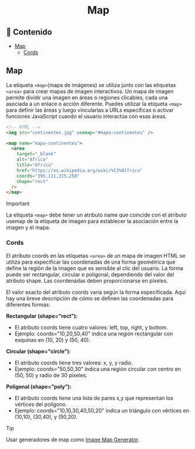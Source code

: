 <h1 align="center">Map</h1>

<h2>📑 Contenido</h2>

- [Map](#map)
  - [Cords](#cords)

## Map

La etiqueta `<map>`(mapa de imágenes) se utiliza junto con las etiquetas `<area>` para crear mapas de imagen interactivos. Un mapa de imagen permite dividir una imagen en áreas o regiones clicables, cada una asociada a un enlace o acción diferente. Puedes utilizar la etiqueta `<map>` para definir las áreas y luego vincularlas a URLs específicas o activar funciones JavaScript cuando el usuario interactúa con esas áreas.

```html
<!-- HTML -->
<img src="continentes.jpg" usemap="#mapa-continentes" />

<map name="mapa-continentes">
  <area
    target="_blank"
    alt="Africa"
    title="Africa"
    href="https://es.wikipedia.org/wiki/%C3%81frica"
    coords="395,111,215,258"
    shape="rect"
  />
</map>
```

> [!IMPORTANT]
>
> La etiqueta `<map>` debe tener un atributo name que coincide con el atributo usemap de la etiqueta de imagen para establecer la asociación entre la imagen y el mapa.

### Cords

El atributo coords en las etiquetas `<area>` de un mapa de imagen HTML se utiliza para especificar las coordenadas de una forma geométrica que define la región de la imagen que es sensible al clic del usuario. La forma puede ser rectangular, circular o poligonal, dependiendo del valor del atributo shape. Las coordenadas deben proporcionarse en píxeles.

El valor exacto del atributo coords varía según la forma especificada. Aquí hay una breve descripción de cómo se definen las coordenadas para diferentes formas:

**Rectangular (shape="rect"):**

- El atributo coords tiene cuatro valores: left, top, right, y bottom.
- Ejemplo: coords="10,20,50,40" indica una región rectangular con esquinas en (10, 20) y (50, 40).

**Circular (shape="circle"):**

- El atributo coords tiene tres valores: x, y, y radio.
- Ejemplo: coords="50,50,30" indica una región circular con centro en (50, 50) y radio de 30 píxeles.

**Poligonal (shape="poly"):**

- El atributo coords tiene una lista de pares x,y que representan los vértices del polígono.
- Ejemplo: coords="10,10,30,40,50,20" indica un triángulo con vértices en (10,10), (30,40), y (50,20).

> [!TIP]
>
> Usar generadores de map como [Image Map Generator](https://www.image-map.net/).
